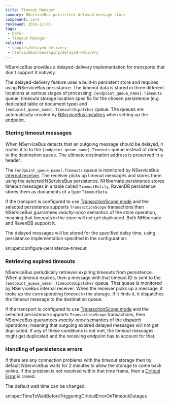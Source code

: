 ```yaml
---
title: Timeout Manager
summary: NServiceBus persistent delayed message store
component: core
reviewed: 2016-12-05
tags:
 - Defer
 - Timeout Manager
related:
 - samples/delayed-delivery
 - nservicebus/messaging/delayed-delivery
---
```


NServiceBus provides a delayed-delivery implementation for transports that don't support it natively. 

The delayed-delivery feature uses a built-in persistent store and requires using NServiceBus persistance. The timeout data is stored in three different locations at various stages of processing: `[endpoint_queue_name].Timeouts` queue, timeouts storage location specific for the chosen persistence (e.g. dedicated table or document type) and `[endpoint_queue_name].TimeoutsDipatcher` queue. The queues are automatically created by [NServiceBus installers](/nservicebus/operations/installers.md) when setting up the endpoint.


### Storing timeout messages

When NServiceBus detects that an outgoing message should be delayed, it routes it to to the `[endpoint_queue_name].Timeouts` queue instead of directly to the destination queue. The ultimate destination address is preserved in a header. 

The `[endpoint_queue_name].Timeouts` queue is monitored by NServiceBus [internal receiver](/nservicebus/satellites.md). The receiver picks up timeout messages and stores them using the selected NServiceBus persistence. NHibernate persistence stores timeout messages in a table called `TimeoutEntity`, RavenDB persistence stores them as documents of a type `TimeoutData`. 

If the transport is configured to use [TransactionScope mode](/nservicebus/transports/transactions.md#transactions-transaction-scope-distributed-transaction) and the selected persistence supports `TransactionScope` transactions then NServiceBus guarantees *exactly-once* semantics of the store operation, meaning that timeouts in the store will not get duplicated. Both NHibernate and RavenDB support it.

The delayed messages will be stored for the specified delay time, using persistance implementation specified in the configuration:

snippet:configure-persistence-timeout


### Retrieving expired timeouts

NServiceBus periodically retrieves expiring timeouts from persistence. When a timeout expires, then a message with that timeout ID is sent to the `[endpoint_queue_name].TimeoutsDipatcher` queue. That queue is monitored by NServiceBus internal receiver. When the receiver picks up a message, it looks up the corresponding timeout in the storage. If it finds it, it dispatches the timeout message to the destination queue.

If the transport is configured to use [TransactionScope mode](/nservicebus/transports/transactions.md#transactions-transaction-scope-distributed-transaction) and the selected persistence supports `TransactionScope` transactions, then NServiceBus guarantees *exactly-once* semantics of the dispatch operations, meaning that outgoing expired delayed messages will not get duplicated. If any of these conditions is not met, the timeout messages might get duplicated and the receiving endpoint has to account for that.


### Handling of persistence errors

If there are any connection problems with the timeout storage then by default NServiceBus waits for 2 minutes to allow the storage to come back online. If the problem is not resolved within that time frame, then a [Critical Error](/nservicebus/hosting/critical-errors.md) is raised.

The default wait time can be changed:

snippet:TimeToWaitBeforeTriggeringCriticalErrorOnTimeoutOutages


